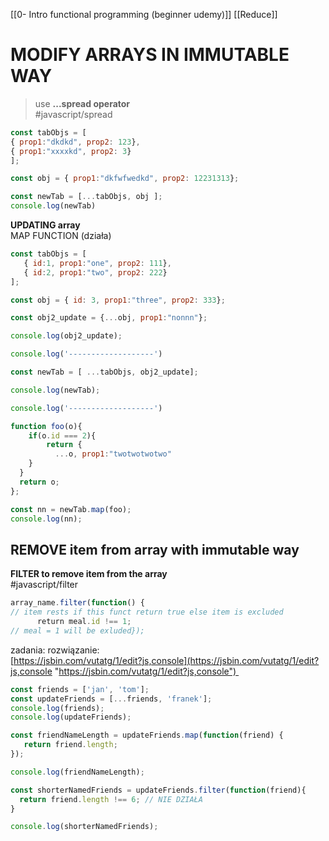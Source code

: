 [[0- Intro functional programming (beginner udemy)]]
[[Reduce]]


# MODIFY ARRAYS IN IMMUTABLE WAY 

> use **...spread operator**  
#javascript/spread


```js
const tabObjs = [
{ prop1:"dkdkd", prop2: 123},   
{ prop1:"xxxxkd", prop2: 3}
];  

const obj = { prop1:"dkfwfwedkd", prop2: 12231313};  

const newTab = [...tabObjs, obj ];  
console.log(newTab)  
```

**UPDATING array**  
MAP FUNCTION (działa)  
```js
const tabObjs = [
   { id:1, prop1:"one", prop2: 111},   
   { id:2, prop1:"two", prop2: 222}
];  

const obj = { id: 3, prop1:"three", prop2: 333};

const obj2_update = {...obj, prop1:"nonnn"};  

console.log(obj2_update);  

console.log('-------------------')  

const newTab = [ ...tabObjs, obj2_update];  

console.log(newTab);  

console.log('-------------------')  

function foo(o){  
	if(o.id === 2){  
		return {  
	      ...o, prop1:"twotwotwotwo"  
    }  
  }  
  return o;  
};  

const nn = newTab.map(foo);  
console.log(nn);
```


## REMOVE item from array with immutable way  

 **FILTER to remove item from the array**  
#javascript/filter
```js
array_name.filter(function() {    
// item rests if this funct return true else item is excluded 
      return meal.id !== 1;
// meal = 1 will be exluded});  
```

zadania: rozwiązanie:  
 [https://jsbin.com/vutatg/1/edit?js,console](https://jsbin.com/vutatg/1/edit?js,console "https://jsbin.com/vutatg/1/edit?js,console")   
 
```js
const friends = ['jan', 'tom'];   
const updateFriends = [...friends, 'franek'];  
console.log(friends);  
console.log(updateFriends);  

const friendNameLength = updateFriends.map(function(friend) {  
   return friend.length;  
});  

console.log(friendNameLength);  

const shorterNamedFriends = updateFriends.filter(function(friend){  
  return friend.length !== 6; // NIE DZIAŁA  
}  

console.log(shorterNamedFriends);  
```



